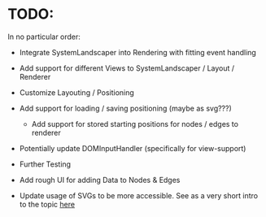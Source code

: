 # TODO:

In no particular order:

-   Integrate SystemLandscaper into Rendering with fitting event handling
-   Add support for different Views to SystemLandscaper / Layout / Renderer
-   Customize Layouting / Positioning
-   Add support for loading / saving positioning (maybe as svg???)
    -   Add support for stored starting positions for nodes / edges to renderer
-   Potentially update DOMInputHandler (specifically for view-support)
-   Further Testing
-   Add rough UI for adding Data to Nodes & Edges

-   Update usage of SVGs to be more accessible. See as a very short intro to the topic [here](https://developer.mozilla.org/en-US/docs/Web/SVG/Tutorial/SVG_In_HTML_Introduction#best_practices)
